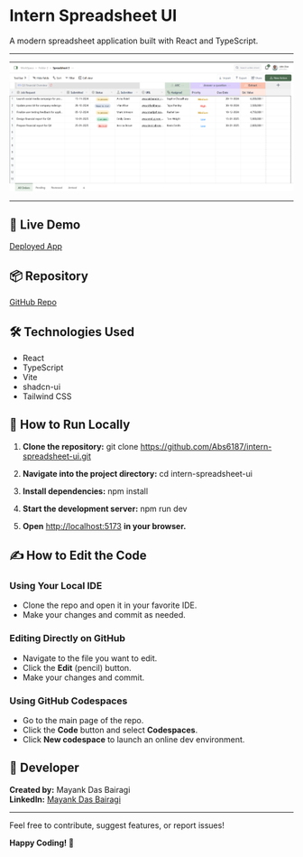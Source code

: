 # Intern Spreadsheet UI

A modern spreadsheet application built with React and TypeScript.

---

![App Screenshot](https://github.com/Abs6187/intern-spreadsheet-ui/raw/0284ad0d78ef1e1aa788b280857297a8cd1fc9f2/Screenshot%202025-07-09%20231510.png)


---

## 🚀 Live Demo

[Deployed App](https://mayank-react-spreadsheet-app.netlify.app/)

## 📦 Repository

[GitHub Repo](https://github.com/Abs6187/intern-spreadsheet-ui/)

## 🛠️ Technologies Used

- React
- TypeScript
- Vite
- shadcn-ui
- Tailwind CSS

## 📝 How to Run Locally

1. **Clone the repository:**
git clone https://github.com/Abs6187/intern-spreadsheet-ui.git

2. **Navigate into the project directory:**
cd intern-spreadsheet-ui

3. **Install dependencies:**
npm install

4. **Start the development server:**
npm run dev

5. **Open** [http://localhost:5173](http://localhost:5173) **in your browser.**

## ✍️ How to Edit the Code

### Using Your Local IDE

- Clone the repo and open it in your favorite IDE.
- Make your changes and commit as needed.

### Editing Directly on GitHub

- Navigate to the file you want to edit.
- Click the **Edit** (pencil) button.
- Make your changes and commit.

### Using GitHub Codespaces

- Go to the main page of the repo.
- Click the **Code** button and select **Codespaces**.
- Click **New codespace** to launch an online dev environment.

## 👤 Developer

**Created by:** Mayank Das Bairagi  
**LinkedIn:** [Mayank Das Bairagi](https://www.linkedin.com/in/mayank-das-bairagi-18639525a/)

---

Feel free to contribute, suggest features, or report issues!

**Happy Coding! 🚀**
